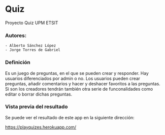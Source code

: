 # Quiz

Proyecto Quiz UPM ETSIT

### Autores:
	- Alberto Sánchez López
    - Jorge Torres de Gabriel
          

### Definición          
Es un juego de preguntas, en el que se pueden crear y responder.
Hay usuarios diferenciados por admin o no.
Los usuarios pueden crear preguntas, añadir comentarios y hacer y deshacer favoritos a las preguntas. Si son los creadores tendrán también otra serie de funconalidades como editar o borrar dichas preguntas.

### Vista previa del resultado
Se puede ver el resultado de este app en la siguiente dirección:

https://playquizes.herokuapp.com/

